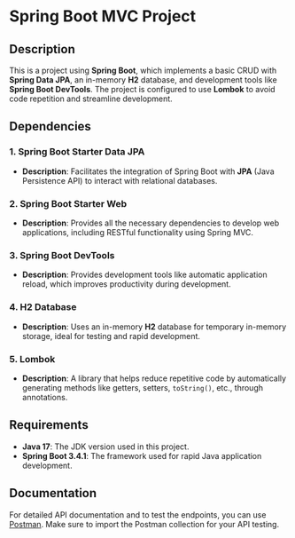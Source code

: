 # Spring Boot MVC Project

## Description

This is a project using **Spring Boot**, which implements a basic CRUD with **Spring Data JPA**, an in-memory **H2** database, and development tools like **Spring Boot DevTools**. The project is configured to use **Lombok** to avoid code repetition and streamline development.

## Dependencies

### 1. **Spring Boot Starter Data JPA**
- **Description**: Facilitates the integration of Spring Boot with **JPA** (Java Persistence API) to interact with relational databases.

### 2. **Spring Boot Starter Web**
- **Description**: Provides all the necessary dependencies to develop web applications, including RESTful functionality using Spring MVC.

### 3. **Spring Boot DevTools**
- **Description**: Provides development tools like automatic application reload, which improves productivity during development.

### 4. **H2 Database**
- **Description**: Uses an in-memory **H2** database for temporary in-memory storage, ideal for testing and rapid development.

### 5. **Lombok**
- **Description**: A library that helps reduce repetitive code by automatically generating methods like getters, setters, `toString()`, etc., through annotations.

## Requirements

- **Java 17**: The JDK version used in this project.
- **Spring Boot 3.4.1**: The framework used for rapid Java application development.


## Documentation

For detailed API documentation and to test the endpoints, you can use [Postman](https://documenter.getpostman.com/view/26573688/2sAYJ7fJxi). Make sure to import the Postman collection for your API testing.

